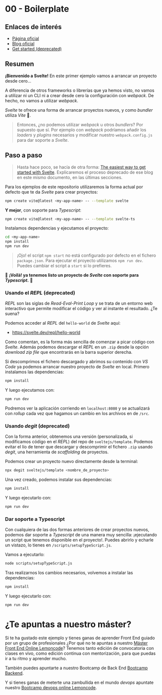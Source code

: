 # 00 - Boilerplate

## Enlaces de interés

- [Página oficial](https://svelte.dev/)
- [Blog oficial](https://svelte.dev/blog)
- [Get started (deprecated)](https://svelte.dev/blog/the-easiest-way-to-get-started)

## Resumen

**¡Bienvenido a Svelte!** En este primer ejemplo vamos a arrancar un proyecto desde cero...

A diferencia de otros frameworks o librerías que ya hemos visto, no vamos a utilizar ni un CLI ni a crear desde cero la configuración con _webpack_. De hecho, no vamos a utilizar _webpack_.

_Svelte_ te ofrece una forma de arrancar proyectos nuevos, y como _bundler_ utiliza _Vite_ 🚀.

> Entonces, ¿no podemos utilizar _webpack_ u otros _bundlers_? Por supuesto que sí. Por ejemplo con _webpack_ podríamos añadir los _loaders_ y _plugins_ necesarios y modificar nuestro `webpack.config.js` para dar soporte a _Svelte_.

## Paso a paso

> Hasta hace poco, se hacía de otra forma: [The easiest way to get started with Svelte](https://svelte.dev/blog/the-easiest-way-to-get-started). Explicaremos el proceso deprecado de ese blog en este mismo documento, en las últimas secciones.

Para los ejemplos de este repositorio utilizaremos la forma actual por defecto que te da _Svelte_ para crear proyectos:

```bash
npm create vite@latest <my-app-name> -- --template svelte
```

**Y mejor**, con soporte para _Typescript_:

```bash
npm create vite@latest <my-app-name> -- --template svelte-ts
```

Instalamos dependencias y ejecutamos el proyecto:

```bash
cd <my-app-name>
npm install
npm run dev
```

> ¡Ojo! el script `npm start` no está configurado por defecto en el fichero `package.json`. Para ejecutar el proyecto utilizamos `npm run dev`. Puedes cambiar el script a `start` si lo prefieres.

🚀 **¡Voilà! ya tenemos listo un proyecto de _Svelte_ con soporte para _Typescript_.** 🚀

### Usando el _REPL_ (deprecated)

_REPL_ son las siglas de _Read-Eval-Print Loop_ y se trata de un entorno web interactivo que permite modificar el código y ver al instante el resultado. ¿Te suena?

Podemos acceder al _REPL_ del `hello-world` de _Svelte_ aquí:

- https://svelte.dev/repl/hello-world

Como comentan, es la forma más sencilla de comenzar a picar código con _Svelte_. Además podemos descargar el _REPL_ en un `.zip` desde la opción _download zip file_ que encontrarás en la barra superior derecha.

Si descomprimos el fichero descargado y abrimos su contenido con _VS Code_ ya podemos arrancar nuestro proyecto de _Svelte_ en local. Primero instalamos las dependencias:

```bash
npm install
```

Y luego ejecutamos con:

```bash
npm run dev
```

Podremos ver la aplicación corriendo en `localhost:8080` y se actualizará con _rollup_ cada vez que hagamos un cambio en los archivos en de `/src`.

### Usando _degit_ (deprecated)

Con la forma anterior, obtenemos una versión (personalizada, si modificamos código en el _REPL_) del repo de `sveltejs/template`. Podemos evitar el lío de tener que descargar y descomprimir el fichero `.zip` usando _degit_, una herramienta de _scaffolding_ de proyectos.

Podemos crear un proyecto nuevo directamente desde la terminal:

```bash
npx degit sveltejs/template <nombre_de_proyecto>
```

Una vez creado, podemos instalar sus dependencias:

```bash
npm install
```

Y luego ejecutarlo con:

```bash
npm run dev
```

### Dar soporte a Typescript

Con cualquiera de las dos formas anteriores de crear proyectos nuevos, podemos dar soporte a _Typescript_ de una manera muy sencilla: ¡ejecutando un script que tenemos disponible en el proyecto!. Puedes abrirlo y echarle un vistazo, lo tienes en `/scripts/setupTypeScript.js`.

Vamos a ejecutarlo:

```bash
node scripts/setupTypeScript.js
```

Tras realizarnos los cambios necesarios, volvemos a instalar las dependencias:

```bash
npm install
```

Y luego ejecutarlo con:

```bash
npm run dev
```

# ¿Te apuntas a nuestro máster?

Si te ha gustado este ejemplo y tienes ganas de aprender Front End guiado por un grupo de profesionales ¿Por qué no te apuntas a nuestro [Máster Front End Online Lemoncode](https://lemoncode.net/master-frontend#inicio-banner)? Tenemos tanto edición de convocatoria con clases en vivo, como edición continua con mentorización, para que puedas ir a tu ritmo y aprender mucho.

También puedes apuntarte a nuestro Bootcamp de Back End [Bootcamp Backend](https://lemoncode.net/bootcamp-backend#inicio-banner).

Y si tienes ganas de meterte una zambullida en el mundo _devops_ apuntate nuestro [Bootcamp devops online Lemoncode](https://lemoncode.net/bootcamp-devops#bootcamp-devops/inicio).
